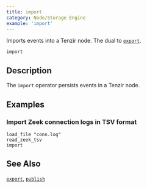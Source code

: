 ```yaml
---
title: import
category: Node/Storage Engine
example: 'import'
---
```

Imports events into a Tenzir node. The dual to [`export`](/reference/operators/export).

```tql
import
```

## Description

The `import` operator persists events in a Tenzir node.

## Examples

### Import Zeek connection logs in TSV format

```tql
load_file "conn.log"
read_zeek_tsv
import
```

## See Also

[`export`](/reference/operators/export),
[`publish`](/reference/operators/publish)
